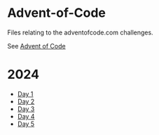 # Advent-of-Code
Files relating to the adventofcode.com challenges.

See [Advent of Code](https://adventofcode.com/ "Advent of Code")

# 2024
- [Day 1](2024%20Advent%20of%20Code/1)
- [Day 2](2024%20Advent%20of%20Code/2)
- [Day 3](2024%20Advent%20of%20Code/3)
- [Day 4](2024%20Advent%20of%20Code/4)
- [Day 5](2024%20Advent%20of%20Code/5)
